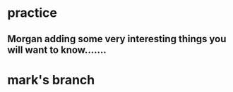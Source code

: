# practice


## Morgan adding some very interesting things you will want to know....... 

# mark's branch

